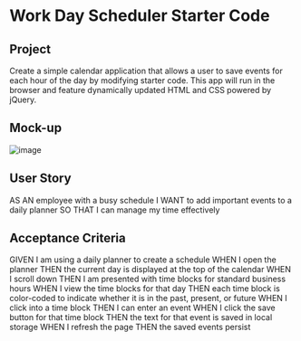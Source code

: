 # Work Day Scheduler Starter Code

## Project

Create a simple calendar application that allows a user to save events for each hour of the day by modifying starter code. This app will run in the browser and feature dynamically updated HTML and CSS powered by jQuery.

## Mock-up

![image](https://user-images.githubusercontent.com/104477651/184411230-e3f1fc41-0b7d-4b76-80fb-cef655fcc9d0.png)


## User Story
AS AN employee with a busy schedule
I WANT to add important events to a daily planner
SO THAT I can manage my time effectively

## Acceptance Criteria
GIVEN I am using a daily planner to create a schedule
WHEN I open the planner
THEN the current day is displayed at the top of the calendar
WHEN I scroll down
THEN I am presented with time blocks for standard business hours
WHEN I view the time blocks for that day
THEN each time block is color-coded to indicate whether it is in the past, present, or future
WHEN I click into a time block
THEN I can enter an event
WHEN I click the save button for that time block
THEN the text for that event is saved in local storage
WHEN I refresh the page
THEN the saved events persist

